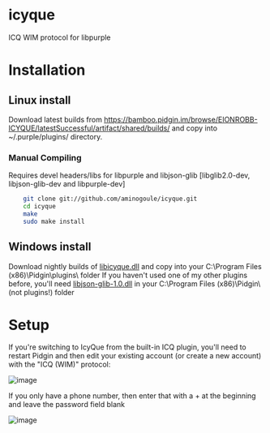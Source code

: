# icyque
ICQ WIM protocol for libpurple

# Installation #
## Linux install ##
Download latest builds from https://bamboo.pidgin.im/browse/EIONROBB-ICYQUE/latestSuccessful/artifact/shared/builds/ and copy into ~/.purple/plugins/ directory.

### Manual Compiling ###
Requires devel headers/libs for libpurple and libjson-glib [libglib2.0-dev, libjson-glib-dev and libpurple-dev]
```bash
	git clone git://github.com/aminogoule/icyque.git
	cd icyque
	make
	sudo make install
```

## Windows install ##
Download nightly builds of [libicyque.dll](https://eion.robbmob.com/libicyque.dll) and copy into your C:\Program Files (x86)\Pidgin\plugins\ folder
If you haven't used one of my other plugins before, you'll need [libjson-glib-1.0.dll](https://eion.robbmob.com/libjson-glib-1.0.dll) in your C:\Program Files (x86)\Pidgin\ (not plugins!) folder

# Setup #
If you're switching to IcyQue from the built-in ICQ plugin, you'll need to restart Pidgin and then edit your existing account (or create a new account) with the "ICQ (WIM)" protocol:

![image](https://user-images.githubusercontent.com/1063865/55356131-95b07b00-5526-11e9-9fb8-27e0fc18ce74.png)

If you only have a phone number, then enter that with a + at the beginning and leave the password field blank

![image](https://user-images.githubusercontent.com/1063865/58231424-15baca80-7d8b-11e9-9f85-e6d502ee3dfd.png)
